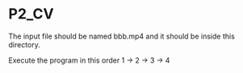 # P2_CV

The input file should be named bbb.mp4 and it should be inside this directory.

Execute the program in this order 1 -> 2 -> 3 -> 4
